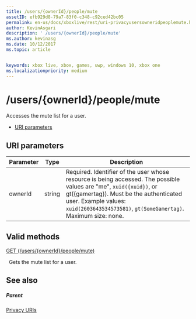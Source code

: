 ```yaml
---
title: /users/{ownerId}/people/mute
assetID: efb929d8-79a7-83f0-c348-c92ced42bc05
permalink: en-us/docs/xboxlive/rest/uri-privacyusersowneridpeoplemute.html
author: KevinAsgari
description: ' /users/{ownerId}/people/mute'
ms.author: kevinasg
ms.date: 10/12/2017
ms.topic: article


keywords: xbox live, xbox, games, uwp, windows 10, xbox one
ms.localizationpriority: medium
---
```



# /users/{ownerId}/people/mute
Accesses the mute list for a user.

  * [URI parameters](#ID4EQ)

<a id="ID4EQ"></a>


## URI parameters

| Parameter| Type| Description|
| --- | --- | --- |
| ownerId| string| Required. Identifier of the user whose resource is being accessed. The possible values are "me", <code>xuid({xuid})</code>, or gt({gamertag}). Must be the authenticated user. Example values: <code>xuid(2603643534573581)</code>, <code>gt(SomeGamertag)</code>. Maximum size: none. |

<a id="ID4ETB"></a>


## Valid methods

[GET (/users/{ownerId}/people/mute)](uri-privacyusersowneridpeoplemuteget.md)

&nbsp;&nbsp;Gets the mute list for a user.

<a id="ID4E4B"></a>


## See also

<a id="ID4E6B"></a>


##### Parent

[Privacy URIs](atoc-reference-privacyv2.md)
